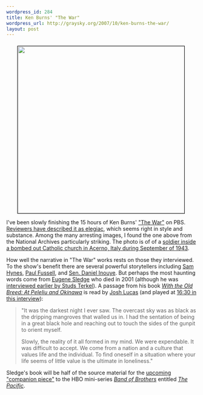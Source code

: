```yaml
--- 
wordpress_id: 284
title: Ken Burns' "The War"
wordpress_url: http://graysky.org/2007/10/ken-burns-the-war/
layout: post
---
```

<div style="text-align: center; padding-top: 8px; margin-right: 4px;">
<img style="border:solid 1px #000000;" src="http://graysky.org/images/ww2_bombed_church.jpg" width="440" alt=""/>
</div>

I've been slowly finishing the 15 hours of Ken Burns' <a href="http://www.pbs.org/thewar/">"The War"</a> on PBS. <a href="http://www.nytimes.com/2007/09/21/arts/television/21war.html">Reviewers have described it as elegiac</a>, which seems right in style and substance. Among the many arresting images, I found the one above from the National Archives particularly striking. The photo is of of a <a href="http://www.pbs.org/thewar/detail_681.htm">soldier inside a bombed out Catholic church in Acerno, Italy during September of 1943</a>.

How well the narrative in "The War" works rests on those they interviewed. To the show's benefit there are several powerful storytellers including <a href="http://www.pbs.org/thewar/detail_5191.htm">Sam Hynes</a>, <a href="http://www.pbs.org/thewar/detail_5185.htm">Paul Fussell</a>, and <a href="http://www.pbs.org/thewar/detail_5165.htm">Sen. Daniel Inouye</a>. But perhaps the most haunting words come from <a href="http://en.wikipedia.org/wiki/Eugene_Sledge">Eugene Sledge</a> who died in 2001 (although he was <a href="http://www.studsterkel.org/gwar.php">interviewed earlier by Studs Terkel</a>). A passage from his book <a href="http://www.amazon.com/dp/0891419195/ref=nosim?tag=mikechampion"><i>With the Old Breed: At Peleliu and Okinawa</i></a> is read by <a href="http://imdb.com/name/nm0524197/">Josh Lucas</a> (and played at <a href="http://www.onpointradio.org/shows/2007/09/20070927_b_main.asp">16:30 in this interview</a>):

<blockquote>"It was the darkest night I ever saw. The overcast sky was as black as the dripping mangroves that walled us in. I had the sentation of being in a great black hole and reaching out to touch the sides of the gunpit to orient myself. 

Slowly, the reality of it all formed in my mind. We were expendable. It was difficult to accept. We come from a nation and a culture that values life and the individual. To find oneself in a situation where your life seems of little value is the ultimate in loneliness."
</blockquote>

Sledge's book will be half of the source material for the <a href="http://www.pacificfans.com/">upcoming "companion piece"</a> to the HBO mini-series <a href="http://en.wikipedia.org/wiki/Band_of_Brothers"><i>Band of Brothers</i></a> entitled <a href="http://en.wikipedia.org/wiki/The_Pacific_%28TV_series%29"><i>The Pacific</i></a>. 
